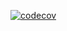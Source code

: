 [![codecov](https://codecov.io/gh/Ar-b-ra/Otus_HW_9/branch/master/graph/badge.svg)](https://codecov.io/gh/Ar-b-ra/Otus_HW_9)